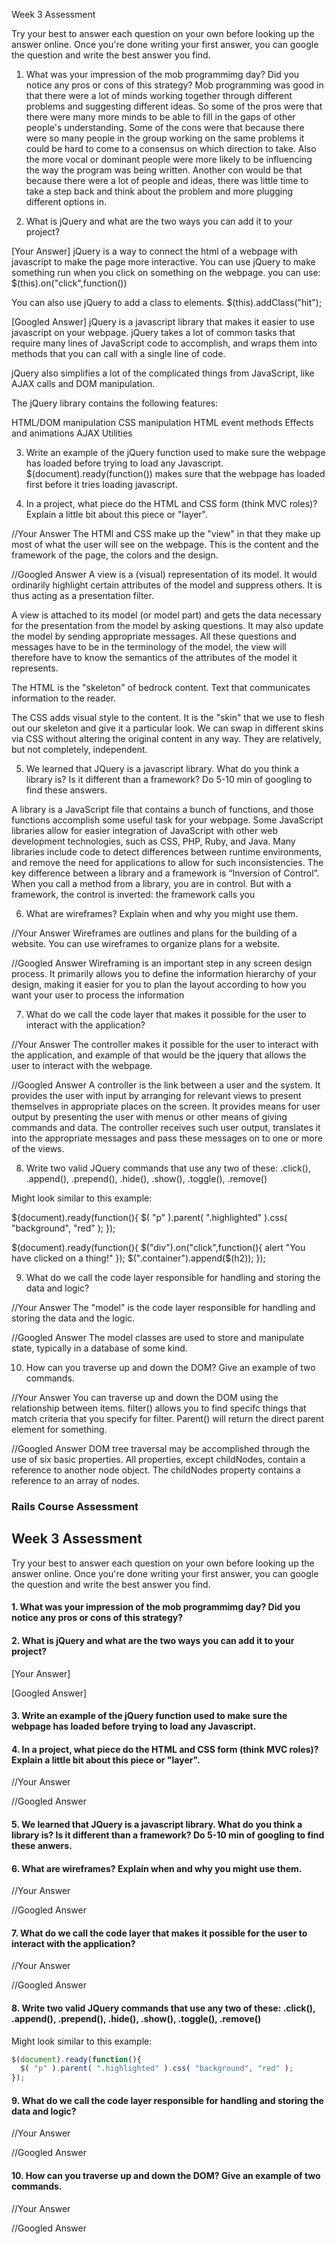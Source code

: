 Week 3 Assessment

Try your best to answer each question on your own before looking up the answer online. Once you're done writing your first answer, you can google the question and write the best answer you find.

1. What was your impression of the mob programmimg day? Did you notice any pros or cons of this strategy?
Mob programming was good in that there were a lot of minds working together through different problems and suggesting different ideas. So some of the pros were that there were many more minds to be able to fill in the gaps of other people's understanding. Some of the cons were that because there were so many people in the group working on the same problems it could be hard to come to a consensus on which direction to take. Also the more vocal or dominant people were more likely to be influencing the way the program was being written. Another con would be that because there were a lot of people and ideas, there was little time to take a step back and think about the problem and more plugging different options in.

2. What is jQuery and what are the two ways you can add it to your project?

[Your Answer]
jQuery is a way to connect the html of a webpage with javascript to make the page more interactive. You can use jQuery to make something run when you click on something on the webpage.
you can use:
$(this).on("click",function())

You can also use jQuery to add a class to elements.
$(this).addClass("hit");

[Googled Answer]
jQuery is a javascript library that makes it easier to use javascript on your webpage.
jQuery takes a lot of common tasks that require many lines of JavaScript code to accomplish, and wraps them into methods that you can call with a single line of code.

jQuery also simplifies a lot of the complicated things from JavaScript, like AJAX calls and DOM manipulation.

The jQuery library contains the following features:

HTML/DOM manipulation
CSS manipulation
HTML event methods
Effects and animations
AJAX
Utilities

3. Write an example of the jQuery function used to make sure the webpage has loaded before trying to load any Javascript.
$(document).ready(function()) makes sure that the webpage has loaded first before it tries loading javascript.

4. In a project, what piece do the HTML and CSS form (think MVC roles)? Explain a little bit about this piece or "layer".

//Your Answer
The HTMl and CSS make up the "view" in that they make up most of what the user will see on the webpage. This is the content and the framework of the page, the colors and the design.

//Googled Answer
A view is a (visual) representation of its model. It would ordinarily highlight certain attributes of the model and suppress others. It is thus acting as a presentation filter.

A view is attached to its model (or model part) and gets the data necessary for the presentation from the model by asking questions. It may also update the model by sending appropriate messages. All these questions and messages have to be in the terminology of the model, the view will therefore have to know the semantics of the attributes of the model it represents.

The HTML is the "skeleton" of bedrock content. Text that communicates information to the reader.

The CSS adds visual style to the content. It is the "skin" that we use to flesh out our skeleton and give it a particular look. We can swap in different skins via CSS without altering the original content in any way. They are relatively, but not completely, independent.

5. We learned that JQuery is a javascript library. What do you think a library is? Is it different than a framework? Do 5-10 min of googling to find these answers.

A library is a JavaScript file that contains a bunch of functions, and those functions accomplish some useful task for your webpage.
Some JavaScript libraries allow for easier integration of JavaScript with other web development technologies, such as CSS, PHP, Ruby, and Java. Many libraries include code to detect differences between runtime environments, and remove the need for applications to allow for such inconsistencies.
The key difference between a library and a framework is “Inversion of Control”. When you call a method from a library, you are in control. But with a framework, the control is inverted: the framework calls you

6. What are wireframes? Explain when and why you might use them.

//Your Answer
Wireframes are outlines and plans for the building of a website. You can use wireframes to organize plans for a website.

//Googled Answer
Wireframing is an important step in any screen design process. It primarily allows you to define the information hierarchy of your design, making it easier for you to plan the layout according to how you want your user to process the information

7. What do we call the code layer that makes it possible for the user to interact with the application?

//Your Answer
The controller makes it possible for the user to interact with the application, and example of that would be the jquery that allows the user to interact with the webpage.

//Googled Answer
A controller is the link between a user and the system. It provides the user with input by arranging for relevant views to present themselves in appropriate places on the screen. It provides means for user output by presenting the user with menus or other means of giving commands and data. The controller receives such user output, translates it into the appropriate messages and pass these messages on to one or more of the views.

8. Write two valid JQuery commands that use any two of these: .click(), .append(), .prepend(), .hide(), .show(), .toggle(), .remove()

Might look similar to this example:

$(document).ready(function(){
  $( "p" ).parent( ".highlighted" ).css( "background", "red" );
});

$(document).ready(function(){
  $("div").on("click",function(){
    alert "You have clicked on a thing!"
  });
  $(".container").append($(h2));
});


9. What do we call the code layer responsible for handling and storing the data and logic?

//Your Answer
The "model" is the code layer responsible for handling and storing the data and the logic.

//Googled Answer
The model classes are used to store and manipulate state, typically in a database of some kind.

10. How can you traverse up and down the DOM? Give an example of two commands.

//Your Answer
You can traverse up and down the DOM using the relationship between items. filter() allows you to find specifc things that match criteria that you specify for filter. Parent() will return the direct parent element for something.

//Googled Answer
DOM tree traversal may be accomplished through the use of six basic properties. All properties, except childNodes, contain a reference to another node object. The childNodes property contains a reference to an array of nodes.
### Rails Course Assessment

## Week 3 Assessment

Try your best to answer each question on your own before looking up the answer online. Once you're done writing your first answer, you can google the question and write the best answer you find.


#### 1. What was your impression of the mob programmimg day? Did you notice any pros or cons of this strategy?


#### 2. What is jQuery and what are the two ways you can add it to your project?


[Your Answer]


[Googled Answer]


#### 3. Write an example of the jQuery function used to make sure the webpage has loaded before trying to load any Javascript.


#### 4. In a project, what piece do the HTML and CSS form (think MVC roles)? Explain a little bit about this piece or "layer".

//Your Answer

//Googled Answer


#### 5. We learned that JQuery is a javascript library. What do you think a library is? Is it different than a framework? Do 5-10 min of googling to find these anwers.


#### 6. What are wireframes? Explain when and why you might use them.

//Your Answer

//Googled Answer


#### 7. What do we call the code layer that makes it possible for the user to interact with the application?

//Your Answer

//Googled Answer


#### 8. Write two valid JQuery commands that use any two of these: .click(), .append(), .prepend(), .hide(), .show(), .toggle(), .remove()
Might look similar to this example:

```js
$(document).ready(function(){
  $( "p" ).parent( ".highlighted" ).css( "background", "red" );
});

```

#### 9. What do we call the code layer responsible for handling and storing the data and logic?

//Your Answer

//Googled Answer


#### 10. How can you traverse up and down the DOM? Give an example of two commands.

//Your Answer

//Googled Answer
